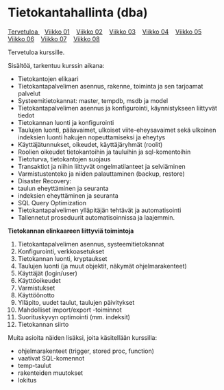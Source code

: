 # Tietokantahallinta (dba)

[ Tervetuloa ](./index.md) &nbsp;&nbsp; [Viikko 01](./luennot/viikko01/index.md) &nbsp;&nbsp; [Viikko 02](./luennot/viikko02/index.md) &nbsp;&nbsp; [Viikko 03](./luennot/viikko03/index.md) &nbsp;&nbsp; [Viikko 04](./luennot/viikko04/index.md) &nbsp;&nbsp; [Viikko 05](./luennot/viikko05/index.md) &nbsp;&nbsp; [Viikko 06](./luennot/viikko06/index.md) &nbsp;&nbsp; [Viikko 07](./luennot/viikko07/index.md) &nbsp;&nbsp; [Viikko 08](./luennot/viikko08/index.md) 

Tervetuloa kurssille.

Sisältöä, tarkentuu kurssin aikana:  

- Tietokantojen elikaari
- Tietokantapalvelimen asennus, rakenne, toiminta ja sen tarjoamat palvelut
- Systeemitietokannat: master, tempdb, msdb ja model
- Tietokantapalvelimen asennus ja konfigurointi, käynnistykseen liittyvät tiedot
- Tietokannan luonti ja konfigurointi
- Taulujen luonti, pääavaimet, ulkoiset viite-eheysavaimet sekä ulkoinen indeksien luonti hakujen nopeuttamiseksi ja eheytys
- Käyttäjätunnukset, oikeudet, käyttäjäryhmät (roolit)
- Roolien oikeudet tietokantoihin ja tauluihin ja sql-komentoihin
- Tietoturva, tietokantojen suojaus
- Transaktiot ja niihin liittyvät ongelmatilanteet ja selviäminen
- Varmistustenteko ja niiden palauttaminen (backup, restore)
- Disaster Recovery: 
- taulun eheyttäminen ja seuranta 
- indeksien eheyttäminen ja seuranta
- SQL Query Optimization
- Tietokantapalvelimen ylläpitäjän tehtävät ja automatisointi
- Tallennetut proseduurit automatisoinnissa ja laajemmin.



**Tietokannan elinkaareen liittyviä toimintoja**
1. Tietokantapalvelimen asennus, systeemitietokannat
2. Konfigurointi, verkkoasetukset
3. Tietokannan luonti, kryptaukset
4. Taulujen luonti (ja muut objektit, näkymät ohjelmarakenteet)
5. Käyttäjät (login/user)
6. Käyttöoikeudet
7. Varmistukset
8. Käyttöönotto
9. Ylläpito, uudet taulut, taulujen päivitykset
10. Mahdolliset import/export -toiminnot
11. Suorituskyvyn optimointi (mm. indeksit)
12. Tietokannan siirto

Muita asioita näiden lisäksi, joita käsitellään kurssilla:
- ohjelmarakenteet (trigger, stored proc, function)
- vaativat SQL-komennot
- temp-taulut
- rakenteiden muutokset
- lokitus

